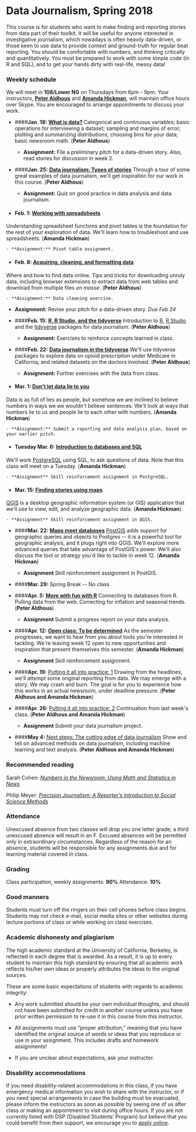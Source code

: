 # Data Journalism, Spring 2018

This course is for students who want to make finding and reporting stories from data part of their toolkit. It will be useful for anyone interested in investigative journalism, which nowadays is often heavily data-driven, or those keen to use data to provide context and ground-truth for regular beat reporting. You should be comfortable with numbers, and thinking critically and quantitatively. You must be prepared to work with some simple code (in R and SQL), and to get your hands dirty with real-life, messy data!

### Weekly schedule

We will meet in **108/Lower NG** on Thursdays from 6pm - 9pm. Your instructors, [**Peter Aldhous**](http://www.peteraldhous.com/) and **[Amanda Hickman](http://velociraptor.info/)**, will maintain office hours over Skype. You are encouraged to arrange appointments to discuss your work.


 - ####**Jan. 18:**	[**What is data?**](week1.html)
Categorical and continuous variables; basic operations for interviewing a dataset; sampling and margins of error; plotting and summarizing distributions; choosing bins for your data; basic newsroom math. (**Peter Aldhous**)

	- **Assignment:** File a preliminary pitch for a data-driven story. Also, read stories for discussion in week 2.


- ####**Jan. 25:** 	[**Data journalism: Types of stories**](week2.html)
Through a tour of some great examples of data journalism, we'll get inspiration for our work in this course. (**Peter Aldhous**)

	- **Assignment:** Quiz on good practice in data analysis and data journalism.


- #### Feb. 1: [**Working with spreadsheets**](week3.html)
Understanding spreadsheet functions and pivot tables is the foundation for the rest of your exploration of data. We'll learn how to troubleshoot and use spreadsheets.  (**Amanda Hickman**)

	- **Assignment:** Pivot table assignment.

- #### Feb. 8: [**Acquiring, cleaning, and formatting data**](week4.html)
Where and how to find data online. Tips and tricks for downloading unruly data, including browser extensions to extract data from web tables and download from multiple files *en masse*. (**Peter Aldhous**)

	- **Assignment:** Data cleaning exercise.
  - **Assignment:** Revise your pitch for a data-driven story. *Due Feb 24*


- ####**Feb. 15:** [**R, R Studio, and the tidyverse**](week5.html)
Introduction to [R](https://www.r-project.org/), [R Studio](https://www.rstudio.com/) and the [tidyverse](https://www.tidyverse.org/) packages for data journalism. (**Peter Aldhous**)

	- **Assignment:** Exercises to reinforce concepts learned in class.


- ####**Feb. 22:** [**Data journalism in the tidyverse**](week6.html)
We'll use tidyverse packages to explore data on opioid prescription under Medicare in California, and related datasets on the doctors involved. (**Peter Aldhous**)

	- **Assignment:** Further exercises with the data from class.


- #### **Mar. 1:**	[**Don't let data lie to you**](week7.html)
Data is as full of lies as people, but somehow we are inclined to believe numbers in ways we we wouldn't believe sentences. We'll look at ways that numbers lie to us and people lie to each other with numbers.  (**Amanda Hickman**)

 	- **Assignment:** Submit a reporting and data analysis plan, based on your earlier pitch.


- #### **Tuesday Mar. 6:** [**Introduction to databases and SQL**](week8.html)
We'll work [PostgreSQL](https://www.postgresql.org/) using SQL, to ask questions of data. Note that this class will meet on a Tuesday. (**Amanda Hickman**)

	- **Assignment** Skill reinforcement assignment in PostgreSQL.


-  #### **Mar. 15:** [**Finding stories using maps**](week9.html)
[QGIS](https://qgis.org/en/site/) is a desktop geographic information system (or GIS) application that we'll use to view, edit, and analyze geographic data. (**Amanda Hickman**)

	- **Assignment** Skill reinforcement assignment in QGIS.


-  ####**Mar. 22:** [**Maps meet databases**](week10.html)
[PostGIS](https://postgis.net/) adds support for geographic queries and objects to Postgres -- it is a powerful tool for geographic analysis, and it plugs right into QGIS. We'll explore more advanced queries that take advantage of PostGIS's power.  We'll also discuss the tool or strategy you'd like to tackle in week 12. (**Amanda Hickman**)

   - **Assignment** Skill reinforcement assignment in PostGIS.


-  ####**Mar. 29:** Spring Break -- No class

- ####**Apr. 5:**	[**More with fun with R**](week11.html)
Connecting to databases from R. Pulling data from the web. Correcting for inflation and seasonal trends. (**Peter Aldhous**)

	- **Assignment** Submit a progress report on your data analysis.


- ####**Apr. 12:**  [**Open class: To be determined**](week12.html)
As the semester progresses, we want to hear from you about tools you're interested in tackling. We're leaving week 12 open to new opportunities and inspiration that present themselves this semester.  (**Amanda Hickman**)

	- **Assignment** Skill reinforcement assignment.


- ####**Apr. 19:**  [Putting it all into practice: 1](week13.html)
Drawing from the headlines, we'll attempt some original reporting from data. We may emerge with a story. We may crash and burn. The goal is for you to experience how this works in an actual newsroom, under deadline pressure. (**Peter Aldhous and Amanda Hickman**)

- ####**Apr. 26:**  [Putting it all into practice: 2](week14.html)
Continuation from last week's class. (**Peter Aldhous and Amanda Hickman**)

	- **Assignment** Submit your data journalism project.


- ####**May 4:**  [Next steps: The cutting edge of data journalism](week15.html)
Show and tell on advanced methods on data journalism, including machine learning and text analysis. (**Peter Aldhous and Amanda Hickman**)


### Recommended reading

Sarah Cohen: [*Numbers in the Newsroom: Using Math and Statistics in News*](http://store.ire.org/products/numbers-in-the-newsroom-using-math-and-statistics-in-news-second-edition)

Philip Meyer: [*Precision Journalism: A Reporter's Introduction to Social Science Methods*](http://www.amazon.com/Precision-Journalism-Reporters-Introduction-Science/dp/0742510883)


### Attendance

Unexcused absence from two classes will drop you one letter grade; a third unexcused absence will result in an F. Excused absences will be permitted only in extraordinary circumstances. Regardless of the reason for an absence, students will be responsible for any assignments due and for learning material covered in class.

### Grading

Class participation, weekly assignments: **90%**
Attendance:	**10%**

### Good manners

Students must turn off the ringers on their cell phones before class begins. Students may not check e-mail, social media sites or other websites during lecture portions of class or while working on class exercises.

### Academic dishonesty and plagiarism

The high academic standard at the University of California, Berkeley, is reflected in each degree that is awarded. As a result, it is up to every student to maintain this high standard by ensuring that all academic work reflects his/her own ideas or properly attributes the ideas to the original sources.

These are some basic expectations of students with regards to academic integrity:

- Any work submitted should be your own individual thoughts, and should not have been submitted for credit in another course unless you have prior written permission to re-use it in this course from this instructor.

- All assignments must use “proper attribution,” meaning that you have identified the original source of words or ideas that you reproduce or use in your assignment. This includes drafts and homework assignments!

- If you are unclear about expectations, ask your instructor.

### Disability accommodations

If you need disability-related accommodations in this class, if you have emergency medical information you wish to share with the instructor, or if you need special arrangements in case the building must be evacuated, please inform the instructors as soon as possible by seeing one of us after class or making an appointment to visit during office hours. If you are not currently listed with DSP (Disabled Students’ Program) but believe that you could benefit from their support, we encourage you to [apply online](http://dsp.berkeley.edu/).
